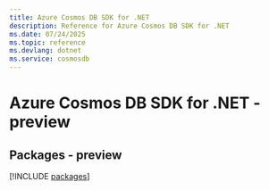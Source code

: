```yaml
---
title: Azure Cosmos DB SDK for .NET
description: Reference for Azure Cosmos DB SDK for .NET
ms.date: 07/24/2025
ms.topic: reference
ms.devlang: dotnet
ms.service: cosmosdb
---
```

# Azure Cosmos DB SDK for .NET - preview
## Packages - preview
[!INCLUDE [packages](cosmos-db-index.md)]